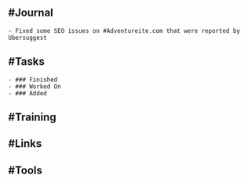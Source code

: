 ## #Journal
	- Fixed some SEO issues on #Adventureite.com that were reported by Ubersuggest
## #Tasks
	- ### Finished
	- ### Worked On
	- ### Added
## #Training
## #Links
## #Tools